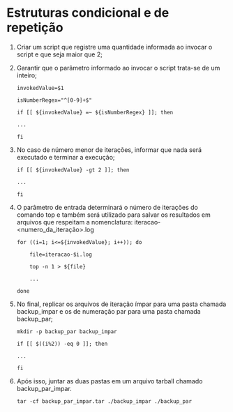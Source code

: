# Estruturas condicional e de repetição

1. Criar um script que registre uma quantidade informada ao invocar o script e que seja maior que 2;

2. Garantir que o parâmetro informado ao invocar o script trata-se de um inteiro;
	```
	invokedValue=$1

	isNumberRegex="^[0-9]+$"

	if [[ ${invokedValue} =~ ${isNumberRegex} ]]; then

	...

	fi
	```

3. No caso de número menor de iterações, informar que nada será executado e terminar a execução;
	```
	if [[ ${invokedValue} -gt 2 ]]; then

	...

	fi
	```

4. O parâmetro de entrada determinará o número de iterações do comando top e também será utilizado para salvar os resultados em arquivos que respeitam a nomenclatura: iteracao-<numero_da_iteração>.log
	```
	for ((i=1; i<=${invokedValue}; i++)); do

		file=iteracao-$i.log

 		top -n 1 > ${file}

	 	...

	done
	```

5. No final, replicar os arquivos de iteração ímpar para uma pasta chamada backup_impar e os de numeração par para uma pasta chamada backup_par;
	```
	mkdir -p backup_par backup_impar

	if [[ $((i%2)) -eq 0 ]]; then

	...

	fi
	```
6. Após isso, juntar as duas pastas em um arquivo tarball chamado backup_par_impar.
	```
	tar -cf backup_par_impar.tar ./backup_impar ./backup_par
	```
